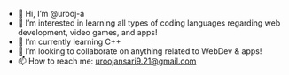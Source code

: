 - 👋 Hi, I’m @urooj-a
- 👀 I’m interested in learning all types of coding languages regarding web development, video games, and apps!
- 🌱 I’m currently learning C++ 
- 💞️ I’m looking to collaborate on anything related to WebDev & apps!
- 📫 How to reach me: uroojansari9.21@gmail.com

<!---
urooj-a/urooj-a is a ✨ special ✨ repository because its `README.md` (this file) appears on your GitHub profile.
You can click the Preview link to take a look at your changes.
--->
